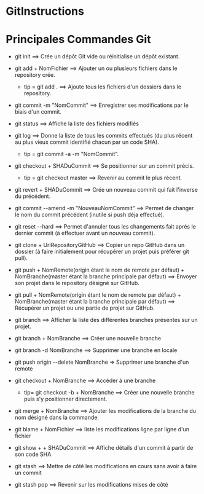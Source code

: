 # GitInstructions

# Principales Commandes Git 


+ git init ==> Crée un dépôt Git vide ou réinitialise un dépôt existant.

 + git add + NomFichier ==> Ajouter un ou plusieurs fichiers dans le repository crée.
     + tip = git add . ==> Ajoute tous les fichiers d'un dossiers dans le repository.

 + git commit -m "NomCommit" ==> Enregistrer ses modifications par le biais d'un commit.

 + git status ==> Affiche la liste des fichiers modifiés

 + git log ==> Donne la liste de tous les commits effectués (du plus récent au plus vieux commit identifié chacun par un code SHA). 
     + tip = git commit -a -m "NomCommit".

 + git checkout + SHADuCommit ==> Se positionner sur un commit précis.
     + tip = git checkout master ==> Revenir au commit le plus récent.

 + git revert  + SHADuCommit ==> Crée un nouveau commit qui fait l'inverse du précédent.

 + git commit --amend -m "NouveauNomCommit" ==> Permet de changer le nom du commit précédent (inutile si push déja effectué).

 + git reset --hard ==> Permet d'annuler tous les changements fait aprés le dernier commit (à effectuer avant un nouveau commit).

 + git clone + UrlRepositoryGitHub ==> Copier un repo GitHub dans un dossier (à faire initialement pour récupérer un projet puis préférer git pull).

 + git push + NomRemote(origin étant le nom de remote par défaut) + NomBranche(master étant la branche principale par défaut) ==> Envoyer son projet dans le repository désigné sur GitHub.

 + git pull + NomRemote(origin étant le nom de remote par défaut) + NomBranche(master étant la branche principale par défaut) ==> Récupérer un projet ou une partie de projet sur GitHub.

 + git branch ==> Afficher la liste des différentes branches présentes sur un projet.

 + git branch + NomBranche ==> Créer une nouvelle branche

 + git branch -d NomBranche ==> Supprimer une branche en locale

 + git push origin --delete NomBranche => Supprimer une branche d'un remote 


 + git checkout + NomBranche ==> Accéder à une branche
     + tip= git checkout -b + NomBranche ==> Créer une nouvelle branche puis s'y positionner directement.

 + git merge + NomBranche ==> Ajouter les modifications de la branche du nom désigné dans la commande.

 + git blame + NomFichier ==> liste les modifications ligne par ligne d'un fichier

 + git show + + SHADuCommit ==> Affiche détails d'un commit à partir de son code SHA

 + git stash ==> Mettre de côté les modifications en cours sans avoir à faire un commit

 + git stash pop ==> Revenir sur les modifications mises de côté







